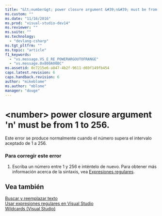 ```yaml
---
title: "&lt;number&gt; power closure argument &#39;n&#39; must be from 1 to 256. | Microsoft Docs"
ms.custom: ""
ms.date: "11/16/2016"
ms.prod: "visual-studio-dev14"
ms.reviewer: ""
ms.suite: ""
ms.technology: 
  - "devlang-csharp"
ms.tgt_pltfrm: ""
ms.topic: "article"
f1_keywords: 
  - "vs.message.VS_E_RE_POWERARGOUTOFRANGE"
  - "vs.message.0x800A00BC"
ms.assetid: 0c7215e6-a847-4b2f-9611-d69f149fb454
caps.latest.revision: 6
caps.handback.revision: 6
author: "mikeblome"
ms.author: "mblome"
manager: "douge"
---
```

# &lt;number&gt; power closure argument &#39;n&#39; must be from 1 to 256.
Este error se produce normalmente cuando el número supera el intervalo aceptado de 1 a 256.  
  
### Para corregir este error  
  
1.  Escriba un número entre 1 y 256 e inténtelo de nuevo.  Para obtener más información acerca de la sintaxis, vea [Expresiones regulares](../ide/using-regular-expressions-in-visual-studio.md).  
  
## Vea también  
 [Buscar y reemplazar texto](../ide/finding-and-replacing-text.md)   
 [Usar expresiones regulares en Visual Studio](../ide/using-regular-expressions-in-visual-studio.md)   
 [Wildcards \(Visual Studio\)](http://msdn.microsoft.com/es-es/9745c56f-0b73-44e1-b393-c17e39670c26)